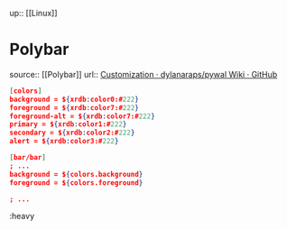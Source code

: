 up:: [[Linux]]

# Polybar
source:: [[Polybar]]
url:: [Customization · dylanaraps/pywal Wiki · GitHub](https://github.com/dylanaraps/pywal/wiki/Customization#polybar)


```json
[colors]
background = ${xrdb:color0:#222}
foreground = ${xrdb:color7:#222}
foreground-alt = ${xrdb:color7:#222}
primary = ${xrdb:color1:#222}
secondary = ${xrdb:color2:#222}
alert = ${xrdb:color3:#222}

[bar/bar]
; ...
background = ${colors.background}
foreground = ${colors.foreground}

; ...
```

:heavy